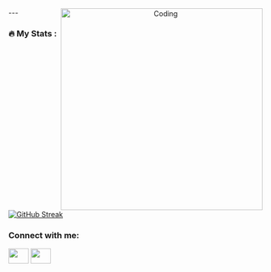 <div id="header" align="center">
  <img align="right" alt="Coding" width="400" src="https://cdn.dribbble.com/users/1141571/screenshots/3978202/dribbble_4.gif">
</div>
---

### :fire: My Stats :
[![GitHub Streak](http://github-readme-streak-stats.herokuapp.com?user=C0deFreak&theme=dark&background=000000)](https://git.io/streak-stats)
<h3 align="left">Connect with me:</h3>
<p align="left">
<a href="https://www.youtube.com/c/HorrorFreakOfficial" target="blank"><img align="center" src="https://cdn.jsdelivr.net/npm/simple-icons@3.0.1/icons/youtube.svg" alt="" height="30" width="40" /></a>
<a href="http://discordapp.com/users/Code%20Freak#2659" target="blank"><img align="center" src="https://cdn.jsdelivr.net/npm/simple-icons@3.0.1/icons/discord.svg" alt="" height="30" width="40" /></a>
</p>
